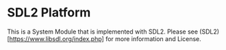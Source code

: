 # SDL2 Platform
This is a System Module that is implemented with SDL2.
Please see (SDL2)[https://www.libsdl.org/index.php] for more information and License.